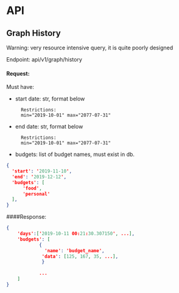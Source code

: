# API

Graph History
---------
Warning: very resource intensive query,
         it is quite poorly designed

Endpoint: api/v1/graph/history

#### Request:
Must have:
- start date: str, format below 

        Restrictions:
        min="2019-10-01" max="2077-07-31"

- end date: str, format below

        Restrictions:
        min="2019-10-01" max="2077-07-31"

- budgets: list of budget names, must exist in db. 

       
```json
{
  'start': '2019-11-10',
  'end': '2019-12-12',
  'budgets': [
      'food',
      'personal'
  ],
}
```
####Response:
```json
{
    'days':['2019-10-11 00:21:30.307150', ...],
    'budgets': [
            {
              'name': 'budget_name',
             'data': [125, 167, 35, ...],
             }
            
            ...
    ]
}
```
